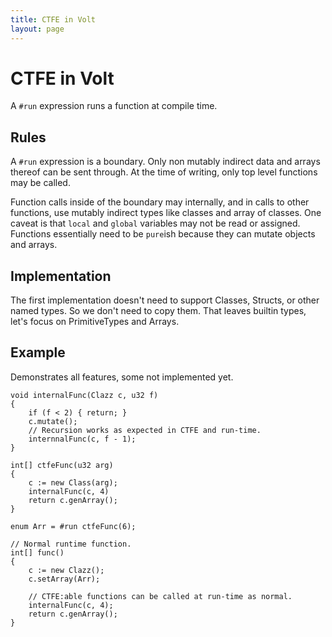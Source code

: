 ```yaml
---
title: CTFE in Volt
layout: page
---
```


CTFE in Volt
===

A `#run` expression runs a function at compile time.


Rules
---

A `#run` expression is a boundary. Only non mutably indirect data and arrays thereof can be sent through. At the time of writing, only top level functions may be called.

Function calls inside of the boundary may internally, and in calls to other functions, use mutably indirect types like classes and array of classes. One caveat is that `local` and `global` variables may not be read or assigned. Functions essentially need to be `pure`ish because they can mutate objects and arrays.


Implementation
---

The first implementation doesn't need to support Classes, Structs, or other named types. So we don't need to copy them. That leaves builtin types, let's focus on PrimitiveTypes and Arrays.


Example
---
Demonstrates all features, some not implemented yet.

```
void internalFunc(Clazz c, u32 f)
{
	if (f < 2) { return; }
	c.mutate();
	// Recursion works as expected in CTFE and run-time.
	internnalFunc(c, f - 1);
}

int[] ctfeFunc(u32 arg)
{
	c := new Class(arg);
	internalFunc(c, 4)
	return c.genArray();
}

enum Arr = #run ctfeFunc(6);

// Normal runtime function.
int[] func()
{
	c := new Clazz();
	c.setArray(Arr);

	// CTFE:able functions can be called at run-time as normal.
	internalFunc(c, 4);
	return c.genArray();
}
```


